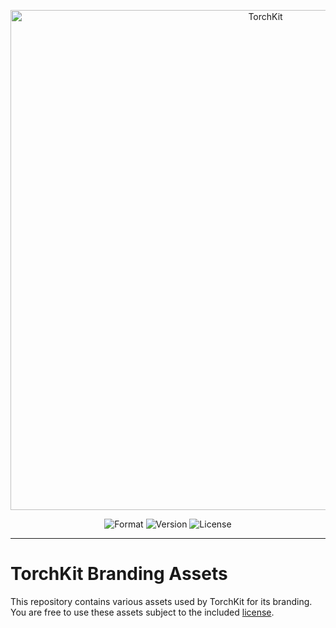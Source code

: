 <p align="center">
    <img src="https://raw.githubusercontent.com/TorchKit/Branding/main/images/png/corporate-black.png" width="800" alt="TorchKit">
    <p align="center">
        <img alt="Format" src="https://img.shields.io/badge/format-ZIP-orange">
        <img alt="Version" src="https://img.shields.io/badge/version-v1.0-blue">
        <img alt="License" src="https://img.shields.io/badge/license-CUSTOM-green">
    </p>
</p>

------

# TorchKit Branding Assets

This repository contains various assets used by TorchKit for its branding. You are free to use these assets subject to the included [license](LICENSE.MD).